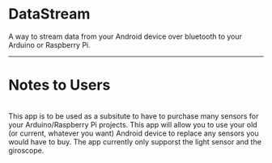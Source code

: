 DataStream
==========

A way to stream data from your Android device over bluetooth to your Arduino or Raspberry Pi.
<hr>
<h1>Notes to Users</h1>
<br>
This app is to be used as a subsitute to have to purchase many sensors for your Arduino/Raspberry Pi projects. This app will allow you to use your old (or current, whatever you want) Android device to replace any sensors you would have to buy. The app currently only supporst the light sensor and the giroscope. 
